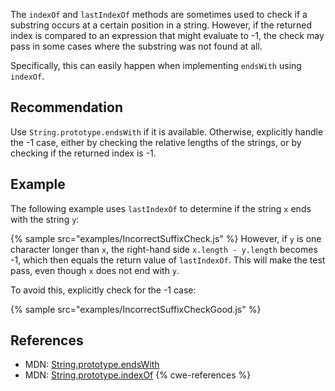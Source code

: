 The `indexOf` and `lastIndexOf` methods are sometimes used to check if a substring occurs at a certain position in a string. However, if the returned index is compared to an expression that might evaluate to -1, the check may pass in some cases where the substring was not found at all.

Specifically, this can easily happen when implementing `endsWith` using `indexOf`.


## Recommendation
Use `String.prototype.endsWith` if it is available. Otherwise, explicitly handle the -1 case, either by checking the relative lengths of the strings, or by checking if the returned index is -1.


## Example
The following example uses `lastIndexOf` to determine if the string `x` ends with the string `y`:

{% sample src="examples/IncorrectSuffixCheck.js" %}
However, if `y` is one character longer than `x`, the right-hand side `x.length - y.length` becomes -1, which then equals the return value of `lastIndexOf`. This will make the test pass, even though `x` does not end with `y`.

To avoid this, explicitly check for the -1 case:

{% sample src="examples/IncorrectSuffixCheckGood.js" %}

## References
* MDN: [String.prototype.endsWith](https://developer.mozilla.org/en-US/docs/Web/JavaScript/Reference/Global_Objects/String/endsWith)
* MDN: [String.prototype.indexOf](https://developer.mozilla.org/en-US/docs/Web/JavaScript/Reference/Global_Objects/String/indexOf)
{% cwe-references %}
